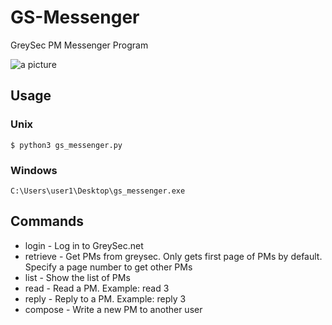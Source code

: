 # GS-Messenger
GreySec PM Messenger Program

![a picture](https://i.imgur.com/h79xCLT.png "GS Messenger")

## Usage
### Unix
`$ python3 gs_messenger.py`
### Windows
`C:\Users\user1\Desktop\gs_messenger.exe`

## Commands
* login - Log in to GreySec.net
* retrieve - Get PMs from greysec. Only gets first page of PMs by default. Specify a page number to get other PMs
* list - Show the list of PMs
* read - Read a PM. Example: read 3
* reply - Reply to a PM. Example: reply 3
* compose - Write a new PM to another user
